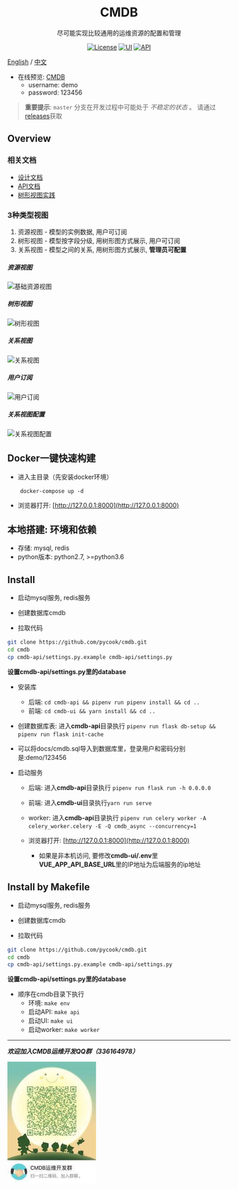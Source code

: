<h1 align="center">CMDB</h1>
<div align="center">
尽可能实现比较通用的运维资源的配置和管理
</div>

<div align="center">

[![License](https://img.shields.io/badge/License-GPLv2-brightgreen)](https://github.com/pycook/cmdb/blob/master/LICENSE)
[![UI](https://img.shields.io/badge/UI-Ant%20Design%20Pro%20Vue-brightgreen)](https://github.com/sendya/ant-design-pro-vue) 
[![API](https://img.shields.io/badge/API-Flask-brightgreen)](https://github.com/pallets/flask) 

</div>

[English](README_en.md) / [中文](README.md)

- 在线预览: [CMDB](http://121.42.12.46:8000)
    - username: demo
    - password: 123456
    
> **重要提示**: `master` 分支在开发过程中可能处于 *不稳定的状态* 。
请通过[releases](https://github.com/pycook/cmdb/releases)获取
    
Overview
----
### 相关文档
- [设计文档](https://zhuanlan.zhihu.com/p/98453732)
- [API文档](https://github.com/pycook/cmdb/tree/master/docs)
- [树形视图实践](https://mp.weixin.qq.com/s/EflmmJ-qdUkddTx2hRt3pA)

### 3种类型视图
1. 资源视图 - 模型的实例数据, 用户可订阅
2. 树形视图 - 模型按字段分级, 用树形图方式展示, 用户可订阅
3. 关系视图 - 模型之间的关系, 用树形图方式展示, **管理员可配置**

##### 资源视图
![基础资源视图](https://raw.githubusercontent.com/pycook/cmdb/master/cmdb-ui/public/cmdb-ci.jpeg) 

##### 树形视图
![树形视图](https://raw.githubusercontent.com/pycook/cmdb/master/cmdb-ui/public/cmdb-tree.jpeg) 

##### 关系视图
![关系视图](https://raw.githubusercontent.com/pycook/cmdb/master/cmdb-ui/public/cmdb-relation.jpeg) 

##### 用户订阅
![用户订阅](https://raw.githubusercontent.com/pycook/cmdb/master/cmdb-ui/public/cmdb-preference.jpeg)

##### 关系视图配置
![关系视图配置](https://raw.githubusercontent.com/pycook/cmdb/master/cmdb-ui/public/cmdb-relation-define.jpeg)

Docker一键快速构建
----
- 进入主目录（先安装docker环境）
```
    docker-compose up -d
```

- 浏览器打开: [http://127.0.0.1:8000](http://127.0.0.1:8000)


本地搭建: 环境和依赖
----
- 存储: mysql, redis
- python版本: python2.7, >=python3.6

Install
----
- 启动mysql服务, redis服务

- 创建数据库cmdb
- 拉取代码
```bash
git clone https://github.com/pycook/cmdb.git
cd cmdb
cp cmdb-api/settings.py.example cmdb-api/settings.py
```
**设置cmdb-api/settings.py里的database**

- 安装库
  - 后端: ```cd cmdb-api && pipenv run pipenv install && cd ..```
  - 前端: ```cd cmdb-ui && yarn install && cd ..```
  
- 创建数据库表: 进入**cmdb-api**目录执行 ```pipenv run flask db-setup && pipenv run flask init-cache```
- 可以将docs/cmdb.sql导入到数据库里，登录用户和密码分别是:demo/123456
  
- 启动服务
  - 后端: 进入**cmdb-api**目录执行 ```pipenv run flask run -h 0.0.0.0```
  - 前端: 进入**cmdb-ui**目录执行```yarn run serve```
  - worker: 进入**cmdb-api**目录执行 ```pipenv run celery worker -A celery_worker.celery -E -Q cmdb_async --concurrency=1```
  
  - 浏览器打开:  [http://127.0.0.1:8000](http://127.0.0.1:8000)
    - 如果是非本机访问, 要修改**cmdb-ui/.env**里**VUE_APP_API_BASE_URL**里的IP地址为后端服务的ip地址


Install by Makefile
----
- 启动mysql服务, redis服务

- 创建数据库cmdb
- 拉取代码
```bash
git clone https://github.com/pycook/cmdb.git
cd cmdb
cp cmdb-api/settings.py.example cmdb-api/settings.py
```
**设置cmdb-api/settings.py里的database**

- 顺序在cmdb目录下执行
    - 环境: ```make env```
    - 启动API: ```make api```
    - 启动UI: ```make ui```
    - 启动worker: ```make worker```


----
_**欢迎加入CMDB运维开发QQ群（336164978）**_

![QQ群](cmdb-ui/public/qr_code.jpg)
